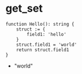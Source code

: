 # get_set

```dexscript
function Hello(): string {
    struct := {
        field1: 'hello'
    }
    struct.field1 = 'world'
    return struct.field1
}
```

* "world"
